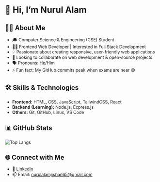 # 👋 Hi, I’m Nurul Alam  

## 👨‍💻 About Me  
- 🎓 Computer Science & Engineering (CSE) Student  
- 👨‍💻 Frontend Web Developer | Interested in Full Stack Development  
- 💡 Passionate about creating responsive, user-friendly web applications  
- 💞 Looking to collaborate on web development & open-source projects  
- 🗣 Pronouns: He/Him  
- ⚡ Fun fact: My GitHub commits peak when exams are near 😅  

## 🛠️ Skills & Technologies  
- **Frontend:** HTML, CSS, JavaScript, TailwindCSS, React  
- **Backend (Learning):** Node.js, Express.js  
- **Others:** Git, GitHub, Linux, VS Code  

## 📊 GitHub Stats  

![Top Langs](https://github-readme-stats.vercel.app/api/top-langs/?username=NurulAlamO&layout=compact&theme=default)  

## 🌐 Connect with Me  
- 🔗 [LinkedIn](https://www.linkedin.com/in/nurul-alam-a09915298/)  
- 📫 Email: nurulalamjishan65@gmail.com  
